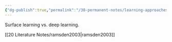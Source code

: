 ```yaml
---
{"dg-publish":true,"permalink":"/30-permanent-notes/learning-approaches/","title":"Learning Approaches","tags":["🪴"],"noteIcon":"1","created":"Aug 30, 2024 17:33","updated":"Sep 12, 2024 23:24"}
---
```



Surface learning vs. deep learning.

[[20 Literature Notes/ramsden2003\|ramsden2003]]
